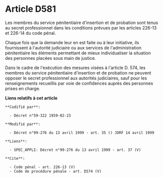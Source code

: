 # Article D581

Les membres du service pénitentiaire d'insertion et de probation sont tenus au secret professionnel dans les conditions
prévues par les articles 226-13 et 226-14 du code pénal. 

Chaque fois que la demande leur en est faite ou à leur initiative, ils fournissent à l'autorité judiciaire ou aux services de
l'administration pénitentiaire les éléments permettant de mieux individualiser la situation des personnes placées sous main
de justice. 

Dans le cadre de l'exécution des mesures visées à l'article D. 574, les membres du service pénitentiaire d'insertion et de
probation ne peuvent opposer le secret professionnel aux autorités judiciaires, sauf pour les renseignements recueillis par
voie de confidences auprès des personnes prises en charge.

**Liens relatifs à cet article**

	**Codifié par**:

	  - Décret n°59-322 1959-02-23

	**Modifié par**:

	  - Décret n°99-276 du 13 avril 1999 - art. 35 () JORF 14 avril 1999

	**Liens**:

	  - SPEC_APPLI: Décret n°99-276 du 13 avril 1999 - art. 37 (V)

	**Cite**:

	  - Code pénal - art. 226-13 (V)
	  - Code de procédure pénale - art. D574 (V)
